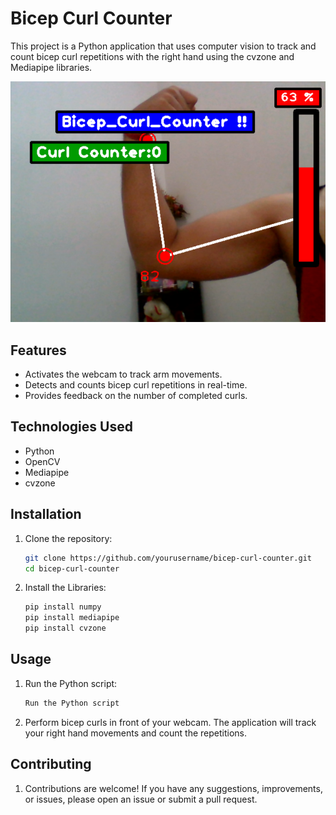 # Bicep Curl Counter

This project is a Python application that uses computer vision to track and count bicep curl repetitions with the right hand using the cvzone and Mediapipe libraries.


![Bicep Curl Counter Demo](BCC.png)

## Features

- Activates the webcam to track arm movements.
- Detects and counts bicep curl repetitions in real-time.
- Provides feedback on the number of completed curls.

## Technologies Used

- Python
- OpenCV
- Mediapipe
- cvzone

## Installation

1. Clone the repository:
   ```sh
   git clone https://github.com/yourusername/bicep-curl-counter.git
   cd bicep-curl-counter

2. Install the Libraries:
    ```sh
    pip install numpy
    pip install mediapipe
    pip install cvzone

## Usage

1. Run the Python script:
   ```sh
   Run the Python script
2. Perform bicep curls in front of your webcam. The application will track your right hand movements and count the repetitions.

## Contributing

1. Contributions are welcome! If you have any suggestions, improvements, or issues, please open an issue or submit a pull request.
